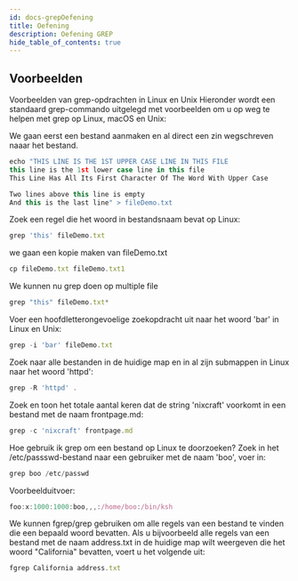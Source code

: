 ```yaml
---
id: docs-grepOefening
title: Oefening
description: Oefening GREP
hide_table_of_contents: true
---
```


## Voorbeelden
Voorbeelden van grep-opdrachten in Linux en Unix
Hieronder wordt een standaard grep-commando uitgelegd met voorbeelden om u op weg te helpen met grep op Linux, macOS en Unix:

We gaan eerst een bestand aanmaken en al direct een zin wegschreven naaar het bestand.
```js
echo "THIS LINE IS THE 1ST UPPER CASE LINE IN THIS FILE
this line is the 1st lower case line in this file
This Line Has All Its First Character Of The Word With Upper Case

Two lines above this line is empty
And this is the last line" > fileDemo.txt
```
Zoek een regel die het woord in bestandsnaam bevat op Linux:
```js
grep 'this' fileDemo.txt
```

we gaan een kopie maken van fileDemo.txt 
```js
cp fileDemo.txt fileDemo.txt1
```

We kunnen nu grep doen op multiple file
```js
grep "this" fileDemo.txt*
```
Voer een hoofdletterongevoelige zoekopdracht uit naar het woord 'bar' in Linux en Unix:
```js
grep -i 'bar' fileDemo.txt
```
Zoek naar alle bestanden in de huidige map en in al zijn submappen in Linux naar het woord 'httpd':
```js
grep -R 'httpd' .
```
Zoek en toon het totale aantal keren dat de string 'nixcraft' voorkomt in een bestand met de naam frontpage.md:
```js
grep -c 'nixcraft' frontpage.md
```

Hoe gebruik ik grep om een ​​bestand op Linux te doorzoeken?
Zoek in het /etc/passswd-bestand naar een gebruiker met de naam 'boo', voer in:
```js
grep boo /etc/passwd
```
Voorbeelduitvoer:

```js
foo:x:1000:1000:boo,,,:/home/boo:/bin/ksh
```
We kunnen fgrep/grep gebruiken om alle regels van een bestand te vinden die een bepaald woord bevatten. Als u bijvoorbeeld alle regels van een bestand met de naam address.txt in de huidige map wilt weergeven die het woord "California" bevatten, voert u het volgende uit:
```js
fgrep California address.txt
```
